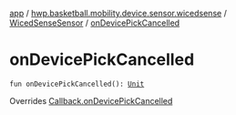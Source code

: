 [app](../../index.md) / [hwp.basketball.mobility.device.sensor.wicedsense](../index.md) / [WicedSenseSensor](index.md) / [onDevicePickCancelled](.)

# onDevicePickCancelled

`fun onDevicePickCancelled(): `[`Unit`](https://kotlinlang.org/api/latest/jvm/stdlib/kotlin/-unit/index.html)

Overrides [Callback.onDevicePickCancelled](../../hwp.basketball.mobility.device.sensor.wicedsense.ledevicepicker/-device-picker/-callback/on-device-pick-cancelled.md)

